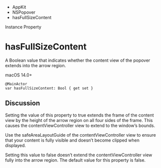 

- AppKit
- NSPopover
-  hasFullSizeContent 

Instance Property

# hasFullSizeContent

A Boolean value that indicates whether the content view of the popover extends into the arrow region.

macOS 14.0+

``` source
@MainActor
var hasFullSizeContent: Bool { get set }
```

## Discussion

Setting the value of this property to true extends the frame of the content view by the height of the arrow region on all four sides of the frame. This causes the contentViewController view to extend to the window’s bounds.

Use the safeAreaLayoutGuide of the contentViewController view to ensure that your content is fully visible and doesn’t become clipped when displayed.

Setting this value to false doesn’t extend the contentViewController view fully into the arrow region. The default value for this property is false.

